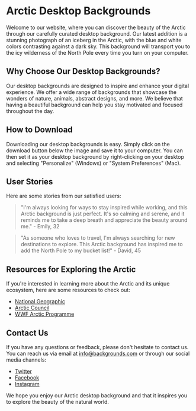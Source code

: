 <!--font:Montserrat-->

# Arctic Desktop Backgrounds

Welcome to our website, where you can discover the beauty of the Arctic through our carefully curated desktop background. Our latest addition is a stunning photograph of an iceberg in the Arctic, with the blue and white colors contrasting against a dark sky. This background will transport you to the icy wilderness of the North Pole every time you turn on your computer.

## Why Choose Our Desktop Backgrounds?

Our desktop backgrounds are designed to inspire and enhance your digital experience. We offer a wide range of backgrounds that showcase the wonders of nature, animals, abstract designs, and more. We believe that having a beautiful background can help you stay motivated and focused throughout the day.

## How to Download

Downloading our desktop backgrounds is easy. Simply click on the download button below the image and save it to your computer. You can then set it as your desktop background by right-clicking on your desktop and selecting "Personalize" (Windows) or "System Preferences" (Mac).

## User Stories

Here are some stories from our satisfied users:

> "I'm always looking for ways to stay inspired while working, and this Arctic background is just perfect. It's so calming and serene, and it reminds me to take a deep breath and appreciate the beauty around me." - Emily, 32

> "As someone who loves to travel, I'm always searching for new destinations to explore. This Arctic background has inspired me to add the North Pole to my bucket list!" - David, 45

## Resources for Exploring the Arctic

If you're interested in learning more about the Arctic and its unique ecosystem, here are some resources to check out:

- [National Geographic](#)
- [Arctic Council](#)
- [WWF Arctic Programme](#)

## Contact Us

If you have any questions or feedback, please don't hesitate to contact us. You can reach us via email at [info@backgrounds.com](mailto:info@backgrounds.com) or through our social media channels:

- [Twitter](#)
- [Facebook](#)
- [Instagram](#)

We hope you enjoy our Arctic desktop background and that it inspires you to explore the beauty of the natural world.

<!--

Write me content for website with wallpaper which alt text is:

"A photograph of an iceberg in the Arctic, with the blue and white colors contrasting against a dark sky."

The name/title of the page should not be 1:1 copy of the alt text but rather a real content of the website which is using this wallpaper.

- Use markdown format 
- Start with heading
- Heading should be short and concise
- The content should look like a real website 
- The website should not be about the wallpaper, wallpaper is just a related background
- Heading should be contain work "wallpaper" or "background"
- Include real sections like references, contact, user stories, etc. use things relevant to the page purpose.
- Feel free to use structure like headings, bullets, numbering, blockquotes, paragraphs, horizontal lines, etc.
- You can use formatting like bold or _italic_
- You can include UTF-8 emojis
- Links should be only #hash anchors (and you can refer to the document itself)
- Do not include images


---


# Arctic Adventure Wallpaper for Your Desktop Background

Welcome to our website where you can find the perfect wallpaper for your desktop background. Our latest addition is the stunning photograph of an iceberg in the Arctic, with the blue and white colors contrasting against a dark sky. This wallpaper will transport you to the icy wilderness of the North Pole every time you turn on your computer.

## Why Choose Our Wallpapers?

Our wallpapers are carefully selected to provide you with high-quality images that will enhance your desktop experience. We understand that everyone has different tastes, which is why we offer a wide range of wallpapers to choose from. Whether you prefer nature, animals, or abstract designs, we have something for everyone.

## How to Download

Downloading our wallpapers is easy. Simply click on the download button below the image and save it to your computer. You can then set it as your desktop background by right-clicking on your desktop and selecting "Personalize" (Windows) or "System Preferences" (Mac).

## User Stories

Here are some stories from our satisfied users:

> "I love changing my desktop background every week, and this Arctic Adventure wallpaper is one of my favorites. It's so calming and peaceful, and it reminds me of the beauty of nature." - Sarah, 27

> "As a photographer, I'm always looking for inspiration, and this wallpaper is just perfect. The colors are so vivid, and it really captures the essence of the Arctic." - John, 35

## References

If you're interested in learning more about the Arctic and its unique ecosystem, here are some resources to check out:

- [National Geographic](#)
- [Arctic Council](#)
- [WWF Arctic Programme](#)

## Contact Us

If you have any questions or feedback, please don't hesitate to contact us. You can reach us via email at [info@wallpapers.com](mailto:info@wallpapers.com) or through our social media channels:

- [Twitter](#)
- [Facebook](#)
- [Instagram](#)

We hope you enjoy our Arctic Adventure wallpaper and that it brings a little bit of the North Pole to your desktop.


---


Heading should not include word "wallpaper". The website should not be about the wallpaper itself, wallpaper is just a related background, rewrite whole content.


---


# Explore the Wonders of the Arctic with Our Desktop Background

Welcome to our website, where you can discover the beauty of the Arctic through our carefully curated desktop background. Our latest addition is a stunning photograph of an iceberg in the Arctic, with the blue and white colors contrasting against a dark sky. This background will transport you to the icy wilderness of the North Pole every time you turn on your computer.

## Why Choose Our Desktop Backgrounds?

Our desktop backgrounds are designed to inspire and enhance your digital experience. We offer a wide range of backgrounds that showcase the wonders of nature, animals, abstract designs, and more. We believe that having a beautiful background can help you stay motivated and focused throughout the day.

## How to Download

Downloading our desktop backgrounds is easy. Simply click on the download button below the image and save it to your computer. You can then set it as your desktop background by right-clicking on your desktop and selecting "Personalize" (Windows) or "System Preferences" (Mac).

## User Stories

Here are some stories from our satisfied users:

> "I'm always looking for ways to stay inspired while working, and this Arctic background is just perfect. It's so calming and serene, and it reminds me to take a deep breath and appreciate the beauty around me." - Emily, 32

> "As someone who loves to travel, I'm always searching for new destinations to explore. This Arctic background has inspired me to add the North Pole to my bucket list!" - David, 45

## Resources for Exploring the Arctic

If you're interested in learning more about the Arctic and its unique ecosystem, here are some resources to check out:

- [National Geographic](#)
- [Arctic Council](#)
- [WWF Arctic Programme](#)

## Contact Us

If you have any questions or feedback, please don't hesitate to contact us. You can reach us via email at [info@backgrounds.com](mailto:info@backgrounds.com) or through our social media channels:

- [Twitter](#)
- [Facebook](#)
- [Instagram](#)

We hope you enjoy our Arctic desktop background and that it inspires you to explore the beauty of the natural world.


---


Write me a Google font which is best fitting for the website.

Pick from the list:
- Orbitron
- Dancing Script
- Open Sans
- Creepster
- Playfair Display
- Great Vibes
- Poppins
- Alegreya
- Roboto
- Cinzel Decorative
- Lato
- Inter
- Futura
- IBM Plex Sans
- Montserrat
- Barlow Condensed
- Cinzel
- Cormorant Garamond
- Cabin
- Exo 2
- Lobster
- Raleway


Write just the font name nothing else.


---


Montserrat

-->
